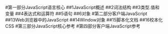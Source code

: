 #第一部分JavaScript语言核心
##1JavaScript概述
##2词法结构
##3类型.值和变量
##4表达式和运算符
##5语句
##6对象
#第二部分客户端JavaScript
##13Web浏览器中的JavaScript
##14Window对象
##15脚本化文档
##16校本化CSS
#第三部分JavaScript核心参考
#第四部分客户端JavaScript参考

